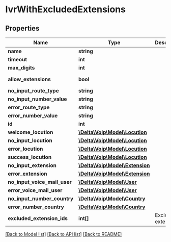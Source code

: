 # IvrWithExcludedExtensions

## Properties
Name | Type | Description | Notes
------------ | ------------- | ------------- | -------------
**name** | **string** |  | 
**timeout** | **int** |  | 
**max_digits** | **int** |  | 
**allow_extensions** | **bool** |  | [default to false]
**no_input_route_type** | **string** |  | [optional] 
**no_input_number_value** | **string** |  | [optional] 
**error_route_type** | **string** |  | [optional] 
**error_number_value** | **string** |  | [optional] 
**id** | **int** |  | [optional] 
**welcome_locution** | [**\Delta\Voip\Model\Locution**](Locution.md) |  | [optional] 
**no_input_locution** | [**\Delta\Voip\Model\Locution**](Locution.md) |  | [optional] 
**error_locution** | [**\Delta\Voip\Model\Locution**](Locution.md) |  | [optional] 
**success_locution** | [**\Delta\Voip\Model\Locution**](Locution.md) |  | [optional] 
**no_input_extension** | [**\Delta\Voip\Model\Extension**](Extension.md) |  | [optional] 
**error_extension** | [**\Delta\Voip\Model\Extension**](Extension.md) |  | [optional] 
**no_input_voice_mail_user** | [**\Delta\Voip\Model\User**](User.md) |  | [optional] 
**error_voice_mail_user** | [**\Delta\Voip\Model\User**](User.md) |  | [optional] 
**no_input_number_country** | [**\Delta\Voip\Model\Country**](Country.md) |  | [optional] 
**error_number_country** | [**\Delta\Voip\Model\Country**](Country.md) |  | [optional] 
**excluded_extension_ids** | **int[]** | Excluded extensions | [optional] 

[[Back to Model list]](../README.md#documentation-for-models) [[Back to API list]](../README.md#documentation-for-api-endpoints) [[Back to README]](../README.md)


